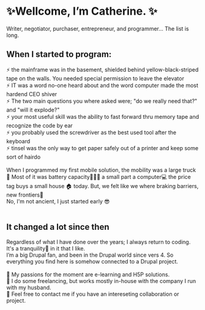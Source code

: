 # ✨Wellcome, I’m Catherine. ✨<br>
Writer, negotiator, purchaser, entrepreneur, and programmer… The list is long. <br>
## When I started to program:<br>
⚡ the mainframe was in the basement, shielded behind yellow-black-striped tape on the walls. You needed special permission to leave the elevator<br>
⚡ IT was a word no-one heard about and the word computer made the most hardend CEO shiver<br>
⚡ The two main questions you where asked were; "do we really need that?" and "will it explode?"<br>
⚡ your most useful skill was the ability to fast forward thru memory tape and recognize the code by ear<br>
⚡ you probably used the screwdriver as the best used tool after the keyboard<br>
⚡ tinsel was the only way to get paper safely out of a printer and keep some sort of hairdo <br>
<br>
When I programmed my first mobile solution, the mobility was a large truck 🚚 Most of it was battery capacity🔋🔋🔋 a small part a computer💻 the price tag buys a small house 🏠 today. But, we felt like we where braking barriers, new frontiers🚀<br>
No, I'm not ancient, I just started early 😎<br>
<br>
## It changed a lot since then<br>
Regardless of what I have done over the years; I always return to coding. It's a tranquility🙏 in it that I like.<br>
I’m a big Drupal fan, and been in the Drupal world since vers 4. So everything you find here is somehow connected to a Drupal project.<br>
<br>
📗 My passions for the moment are e-learning and H5P solutions. <br>
📗 I do some freelancing, but works mostly in-house with the company I run with my husband.<br>
📗 Feel free to contact me if you have an intereseting collaboration or project.<br>
